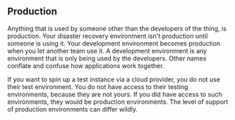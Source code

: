 ## Production

Anything that is used by someone other than the developers of the thing, is production.
Your disaster recovery environment isn't production until someone is using it.
Your development environment becomes production when you let another team use it.
A development environment is any environment that is only being used by the developers.
Other names conflate and confuse how applications work together.

If you want to spin up a test instance via a cloud provider, you do not use their test environment.
You do not have access to their testing environments, because they are not yours.
If you did have access to such environments, they would be production environments.
The level of support of production environments can differ wildly.
